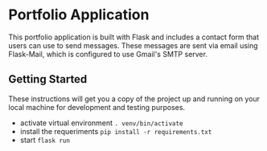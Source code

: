 # Portfolio Application

This portfolio application is built with Flask and includes a contact form that users can use to send messages. These messages are sent via email using Flask-Mail, which is configured to use Gmail's SMTP server.

## Getting Started
These instructions will get you a copy of the project up and running on your local machine for development and testing purposes.

* activate virtual environment ````. venv/bin/activate````
* install the requeriments ````pip install -r requirements.txt````
* start ````flask run````

## 